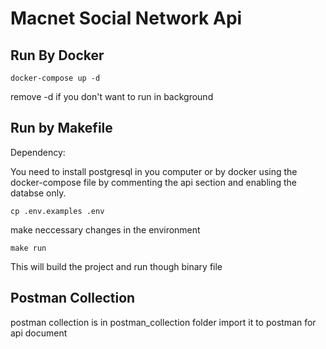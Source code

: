 # Macnet Social Network Api

## Run By Docker
```
docker-compose up -d
```
remove -d if you don't want to run in background


## Run by Makefile
Dependency:

You need to install postgresql in you computer or by docker using the docker-compose file by commenting the api section and enabling the databse only.

```
cp .env.examples .env
```
make neccessary changes in the environment
```
make run
```
This will build the project and run though binary file 

## Postman Collection 
postman collection is in postman_collection folder import it to postman for api document
